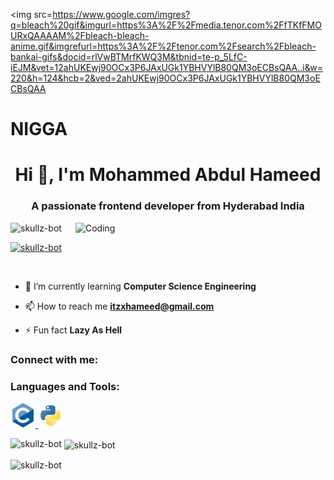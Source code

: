 <img src=https://www.google.com/imgres?q=bleach%20gif&imgurl=https%3A%2F%2Fmedia.tenor.com%2FfTKfFMOURxQAAAAM%2Fbleach-bleach-anime.gif&imgrefurl=https%3A%2F%2Ftenor.com%2Fsearch%2Fbleach-bankai-gifs&docid=rlVwBTMrfKWQ3M&tbnid=te-p_5LfC-iEJM&vet=12ahUKEwj90OCx3P6JAxUGk1YBHVYlB80QM3oECBsQAA..i&w=220&h=124&hcb=2&ved=2ahUKEwj90OCx3P6JAxUGk1YBHVYlB80QM3oECBsQAA
# NIGGA<h1 align="center">Hi 👋, I'm Mohammed Abdul Hameed</h1>
<h3 align="center">A passionate frontend developer from Hyderabad India</h3>
<img align="right" alt="Coding" width="400" src="https://media.licdn.com/dms/image/D5612AQGOmwfIE5mlWA/article-cover_image-shrink_720_1280/0/1674617947228?e=2147483647&v=beta&t=FTU_isQ6VYfV5D_ueFHPWvT8ZqgDeJG3yr8Mi8lpfk0">
<p align="left"> <img src="https://komarev.com/ghpvc/?username=skullz-bot&label=Profile%20views&color=0e75b6&style=flat" alt="skullz-bot" /> </p>

<p align="left"> <a href="https://github.com/ryo-ma/github-profile-trophy"><img src="https://github-profile-trophy.vercel.app/?username=skullz-bot" alt="skullz-bot" /></a> </p>

<p align="left"> <a href="https://twitter.com/" target="blank"><img src="https://img.shields.io/twitter/follow/?logo=twitter&style=for-the-badge" alt="" /></a> </p>

- 🌱 I’m currently learning **Computer Science Engineering**

- 📫 How to reach me **itzxhameed@gmail.com**

- ⚡ Fun fact **Lazy As Hell**

<h3 align="left">Connect with me:</h3>
<p align="left">
</p>

<h3 align="left">Languages and Tools:</h3>
<p align="left"> <a href="https://www.cprogramming.com/" target="_blank" rel="noreferrer"> <img src="https://raw.githubusercontent.com/devicons/devicon/master/icons/c/c-original.svg" alt="c" width="40" height="40"/> </a> <a href="https://www.python.org" target="_blank" rel="noreferrer"> <img src="https://raw.githubusercontent.com/devicons/devicon/master/icons/python/python-original.svg" alt="python" width="40" height="40"/> </a> </p>

<p><img align="left" src="https://github-readme-stats.vercel.app/api/top-langs?username=skullz-bot&show_icons=true&locale=en&layout=compact" alt="skullz-bot" /></p>

<p>&nbsp;<img align="center" src="https://github-readme-stats.vercel.app/api?username=skullz-bot&show_icons=true&locale=en" alt="skullz-bot" /></p>

<p><img align="center" src="https://github-readme-streak-stats.herokuapp.com/?user=skullz-bot&" alt="skullz-bot" /></p>
